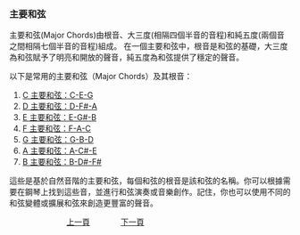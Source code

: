 ﻿---
---
<h3>主要和弦</h3>
主要和弦(Major Chords)由根音、大三度(相隔四個半音的音程)和純五度(兩個音之間相隔七個半音的音程)組成。
在一個主要和弦中，根音是和弦的基礎，大三度為和弦賦予了明亮和開放的聲音，純五度為和弦提供了穩定的聲音。

以下是常用的主要和弦（Major Chords）及其根音：
1. [C 主要和弦：C-E-G](C-MainCord)
1. [D 主要和弦：D-F#-A](D-MainCord)
1. [E 主要和弦：E-G#-B]()
1. [F 主要和弦：F-A-C]()
1. [G 主要和弦：G-B-D]()
1. [A 主要和弦：A-C#-E]()
1. [B 主要和弦：B-D#-F#]()

這些是基於自然音階的主要和弦，每個和弦的根音是該和弦的名稱。你可以根據需要在鋼琴上找到這些音，並進行和弦演奏或音樂創作。記住，你也可以使用不同的和弦變體或擴展和弦來創造更豐富的聲音。

&nbsp;&nbsp;&nbsp;&nbsp;&nbsp;&nbsp;&nbsp;&nbsp;&nbsp;&nbsp;&nbsp;&nbsp;
&nbsp;&nbsp;&nbsp;&nbsp;&nbsp;&nbsp;&nbsp;&nbsp;&nbsp;&nbsp;&nbsp;&nbsp;
[上一頁](Cords)
&nbsp;&nbsp;&nbsp;&nbsp;&nbsp;&nbsp;&nbsp;&nbsp;&nbsp;&nbsp;&nbsp;&nbsp;
[下一頁](C-MainCord)
